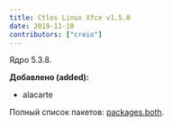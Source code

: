 ```yaml
---
title: Ctlos Linux Xfce v1.5.0
date: 2019-11-10
contributors: ["creio"]
---
```


Ядро 5.3.8.

**Добавлено (added):**

- alacarte

Полный список пакетов: [packages.both](https://github.com/ctlos/ctlosiso/blob/f4e34a094601f8afddba26137520e5c8efe4f8a8/packages.both).
